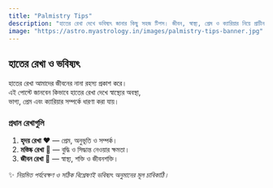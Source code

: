 ```yaml
---
title: "Palmistry Tips"
description: "হাতের রেখা দেখে ভবিষ্যৎ জানার কিছু সহজ টিপস। জীবন, স্বাস্থ্য, প্রেম ও ক্যারিয়ার নিয়ে প্রাচীন জ্যোতিষের ব্যাখ্যা।"
image: "https://astro.myastrology.in/images/palmistry-tips-banner.jpg"
---
```


## হাতের রেখা ও ভবিষ্যৎ
হাতের রেখা আমাদের জীবনের নানা রহস্য প্রকাশ করে।  
এই পোস্টে জানবেন কিভাবে হাতের রেখা দেখে স্বাস্থ্যের অবস্থা,  
ভাগ্য, প্রেম এবং ক্যারিয়ার সম্পর্কে ধারণা করা যায়।

### প্রধান রেখাগুলি
1. **হৃদয় রেখা** ❤️ — প্রেম, অনুভূতি ও সম্পর্ক।
2. **মস্তিষ্ক রেখা** 🧠 — বুদ্ধি ও সিদ্ধান্ত নেওয়ার ক্ষমতা।
3. **জীবন রেখা** 🌱 — স্বাস্থ্য, শক্তি ও জীবনশক্তি।

✨ *নিয়মিত পর্যবেক্ষণ ও সঠিক বিশ্লেষণই ভবিষ্যৎ অনুমানের মূল চাবিকাঠি।*
